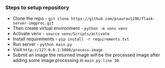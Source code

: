 ### Steps to setup repository

- Clone the repo - `git clone https://github.com/psaurav1290/flask-server-imgproc.git`
- Then create virtual environment - `python -m venv venv`
- Activate venv - `source venv/Scripts/activate`
- Install requirements - `pip install -r requirements.txt`
- Run server - `python main.py`
- Visit `http://127.0.0.1:5000/process-image`
- Submit an image the returned image will be the processed image after adding some image processing in `main.py:line 30`.
